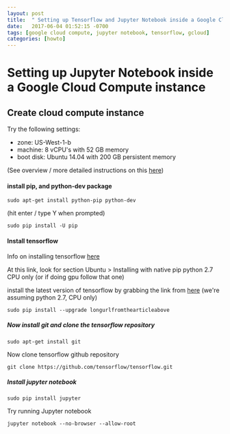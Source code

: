 ```yaml
---
layout: post
title:  " Setting up Tensorflow and Jupyter Notebook inside a Google Cloud Compute instance"
date:   2017-06-04 01:52:15 -0700
tags: [google cloud compute, jupyter notebook, tensorflow, gcloud]
categories: [howto]
---
```


# Setting up Jupyter Notebook inside a Google Cloud Compute instance

## Create cloud compute instance
Try the following settings: 

- zone: US-West-1-b
- machine: 8 vCPU's with 52 GB memory
- boot disk: Ubuntu 14.04 with 200 GB persistent memory

(See overview / more detailed instructions on this [here](https://publicityreform.github.io/findbyimage/create-compute-instance.html))


#### install pip, and python-dev package

`sudo apt-get install python-pip python-dev`

(hit enter / type Y when prompted)

`sudo pip install -U pip`

#### Install tensorflow

Info on installing tensorflow [here](https://www.tensorflow.org/install/)

At this link, look for section Ubuntu > Installing with native pip
python 2.7 CPU only
(or if doing gpu follow that one)

install the latest version of tensorflow by grabbing the link from [here](https://www.tensorflow.org/install/install_linux#TF_PYTHON_URL)
(we're assuming python 2.7, CPU only) 

```sudo pip install --upgrade longurlfromthearticleabove```

##### Now install git and clone the tensorflow repository

```
sudo apt-get install git
```

Now clone tensorflow github repository

```
git clone https://github.com/tensorflow/tensorflow.git
```

##### Install jupyter notebook

```
sudo pip install jupyter
```

Try running Jupyter notebook

```
jupyter notebook --no-browser --allow-root
```
